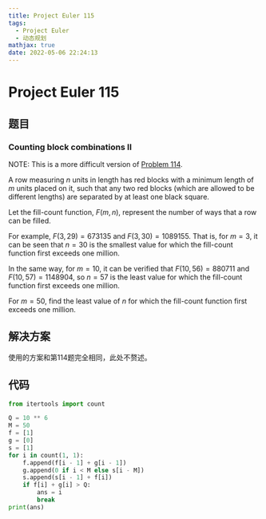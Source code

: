 ```yaml
---
title: Project Euler 115
tags:
  - Project Euler
  - 动态规划
mathjax: true
date: 2022-05-06 22:24:13
---
```


<escape><!-- more --></escape>
    
# Project Euler 115
## 题目
### Counting block combinations II


NOTE: This is a more difficult version of <a href="/Problem101-125/#Problem_114">Problem 114</a>.

A row measuring $n$ units in length has red blocks with a minimum length of $m$ units placed on it, such that any two red blocks (which are allowed to be different lengths) are separated by at least one black square.

Let the fill-count function, $F(m, n)$, represent the number of ways that a row can be filled.

For example, $F(3, 29) = 673135$ and $F(3, 30) = 1089155$.
That is, for $m = 3$, it can be seen that $n = 30$ is the smallest value for which the fill-count function first exceeds one million.

In the same way, for $m = 10$, it can be verified that $F(10, 56) = 880711$ and $F(10, 57) = 1148904$, so $n = 57$ is the least value for which the fill-count function first exceeds one million.

For $m = 50$, find the least value of $n$ for which the fill-count function first exceeds one million.


## 解决方案

使用的方案和第114题完全相同，此处不赘述。

## 代码

```py
from itertools import count

Q = 10 ** 6
M = 50
f = [1]
g = [0]
s = [1]
for i in count(1, 1):
    f.append(f[i - 1] + g[i - 1])
    g.append(0 if i < M else s[i - M])
    s.append(s[i - 1] + f[i])
    if f[i] + g[i] > Q:
        ans = i
        break
print(ans)

```

